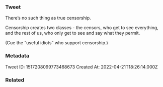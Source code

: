 ### Tweet
There’s no such thing as true censorship. 

Censorship creates two classes - the censors, who get to see everything, and the rest of us, who only get to see and say what they permit.

(Cue the “useful idiots” who support censorship.)

### Metadata
Tweet ID: 1517208099773468673
Created At: 2022-04-21T18:26:14.000Z

### Related

